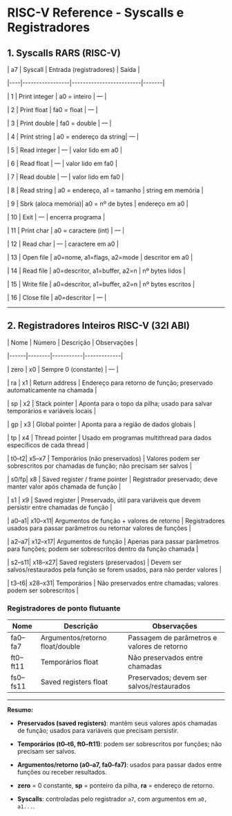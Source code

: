 # RISC-V Reference - Syscalls e Registradores



## 1. Syscalls RARS (RISC-V)

| a7 | Syscall           | Entrada (registradores) | Saída |

|----|-----------------|-------------------------|-------|

| 1  | Print integer     | a0 = inteiro           | — |

| 2  | Print float       | fa0 = float            | — |

| 3  | Print double      | fa0 = double           | — |

| 4  | Print string      | a0 = endereço da string| — |

| 5  | Read integer      | —                       | valor lido em a0 |

| 6  | Read float        | —                       | valor lido em fa0 |

| 7  | Read double       | —                       | valor lido em fa0 |

| 8  | Read string       | a0 = endereço, a1 = tamanho | string em memória |

| 9  | Sbrk (aloca memória)| a0 = nº de bytes      | endereço em a0 |

| 10 | Exit              | —                       | encerra programa |

| 11 | Print char        | a0 = caractere (int)    | — |

| 12 | Read char         | —                       | caractere em a0 |

| 13 | Open file         | a0=nome, a1=flags, a2=mode | descritor em a0 |

| 14 | Read file         | a0=descritor, a1=buffer, a2=n | nº bytes lidos |

| 15 | Write file        | a0=descritor, a1=buffer, a2=n | nº bytes escritos |

| 16 | Close file        | a0=descritor           | — |



---



## 2. Registradores Inteiros RISC-V (32I ABI)

| Nome | Número | Descrição | Observações |

|------|--------|-----------|-------------|

| zero | x0     | Sempre 0 (constante) | — |

| ra   | x1     | Return address | Endereço para retorno de função; preservado automaticamente na chamada |

| sp   | x2     | Stack pointer | Aponta para o topo da pilha; usado para salvar temporários e variáveis locais |

| gp   | x3     | Global pointer | Aponta para a região de dados globais |

| tp   | x4     | Thread pointer | Usado em programas multithread para dados específicos de cada thread |

| t0–t2| x5–x7  | Temporários (não preservados) | Valores podem ser sobrescritos por chamadas de função; não precisam ser salvos |

| s0/fp| x8     | Saved register / frame pointer | Registrador preservado; deve manter valor após chamada de função |

| s1   | x9     | Saved register | Preservado, útil para variáveis que devem persistir entre chamadas de função |

| a0–a1| x10–x11| Argumentos de função + valores de retorno | Registradores usados para passar parâmetros ou retornar valores de funções |

| a2–a7| x12–x17| Argumentos de função | Apenas para passar parâmetros para funções; podem ser sobrescritos dentro da função chamada |

| s2–s11| x18–x27| Saved registers (preservados) | Devem ser salvos/restaurados pela função se forem usados, para não perder valores |

| t3–t6| x28–x31| Temporários | Não preservados entre chamadas; valores podem ser sobrescritos |



### Registradores de ponto flutuante

| Nome     | Descrição                       | Observações                                 |
| -------- | ------------------------------- | ------------------------------------------- |
| fa0–fa7  | Argumentos/retorno float/double | Passagem de parâmetros e valores de retorno |
| ft0–ft11 | Temporários float               | Não preservados entre chamadas              |
| fs0–fs11 | Saved registers float           | Preservados; devem ser salvos/restaurados   |

---



**Resumo:**

- **Preservados (saved registers)**: mantêm seus valores após chamadas de função; usados para variáveis que precisam persistir.

- **Temporários (t0–t6, ft0–ft11)**: podem ser sobrescritos por funções; não precisam ser salvos.

- **Argumentos/retorno (a0–a7, fa0–fa7)**: usados para passar dados entre funções ou receber resultados.

- **zero** = 0 constante, **sp** = ponteiro da pilha, **ra** = endereço de retorno.

- **Syscalls**: controladas pelo registrador `a7`, com argumentos em `a0, a1...`.





